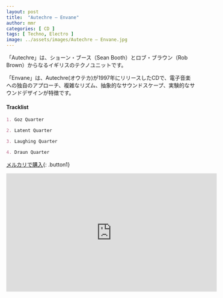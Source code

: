 ```yaml
---
layout: post
title:  "Autechre – Envane"
author: mmr
categories: [ CD ]
tags: [ Techno, Electro ]
image: ../assets/images/Autechre – Envane.jpg
---
```


「Autechre」は、ショーン・ブース（Sean Booth）とロブ・ブラウン（Rob Brown）からなるイギリスのテクノユニットです。

「Envane」は、Autechre(オウテカ)が1997年にリリースしたCDで、電子音楽への独自のアプローチ、複雑なリズム、抽象的なサウンドスケープ、実験的なサウンドデザインが特徴です。

#### Tracklist
```md
1. Goz Quarter

2. Latent Quarter

3. Laughing Quarter

4. Draun Quarter
```

[メルカリで購入](https://jp.mercari.com/item/m70361302879?afid=6142608987){: .button1}

<iframe width="560" height="315" src="https://www.youtube.com/embed/K-og9vy8UE4?si=je_nerpGDUxJULxA" title="YouTube video player" frameborder="0" allow="accelerometer; autoplay; clipboard-write; encrypted-media; gyroscope; picture-in-picture; web-share" referrerpolicy="strict-origin-when-cross-origin" allowfullscreen></iframe>